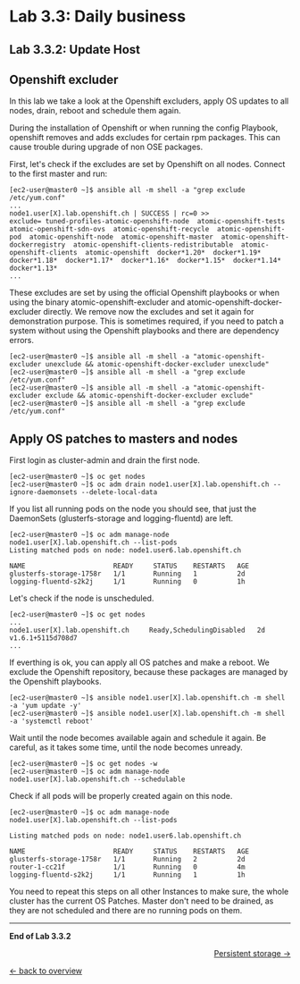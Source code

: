 Lab 3.3: Daily business
============

Lab 3.3.2: Update Host
-------------

## Openshift excluder
In this lab we take a look at the Openshift excluders, apply OS updates to all nodes, drain, reboot and schedule them again.

During the installation of Openshift or when running the config Playbook, openshift removes and adds excludes for certain rpm packages. This can cause trouble during upgrade of non OSE packages.

First, let's check if the excludes are set by Openshift on all nodes. Connect to the first master and run:
```
[ec2-user@master0 ~]$ ansible all -m shell -a "grep exclude /etc/yum.conf"
...
node1.user[X].lab.openshift.ch | SUCCESS | rc=0 >>
exclude= tuned-profiles-atomic-openshift-node  atomic-openshift-tests  atomic-openshift-sdn-ovs  atomic-openshift-recycle  atomic-openshift-pod  atomic-openshift-node  atomic-openshift-master  atomic-openshift-dockerregistry  atomic-openshift-clients-redistributable  atomic-openshift-clients  atomic-openshift  docker*1.20*  docker*1.19*  docker*1.18*  docker*1.17*  docker*1.16*  docker*1.15*  docker*1.14*  docker*1.13*
...
```

These excludes are set by using the official Openshift playbooks or when using the binary atomic-openshift-excluder and atomic-openshift-docker-excluder directly.
We remove now the excludes and set it again for demonstration purpose. This is sometimes required, if you need to patch a system without using the Openshift playbooks and there are dependency errors.
```
[ec2-user@master0 ~]$ ansible all -m shell -a "atomic-openshift-excluder unexclude && atomic-openshift-docker-excluder unexclude"
[ec2-user@master0 ~]$ ansible all -m shell -a "grep exclude /etc/yum.conf"
[ec2-user@master0 ~]$ ansible all -m shell -a "atomic-openshift-excluder exclude && atomic-openshift-docker-excluder exclude"
[ec2-user@master0 ~]$ ansible all -m shell -a "grep exclude /etc/yum.conf"
```

## Apply OS patches to masters and nodes
First login as cluster-admin and drain the first node.
```
[ec2-user@master0 ~]$ oc get nodes
[ec2-user@master0 ~]$ oc adm drain node1.user[X].lab.openshift.ch --ignore-daemonsets --delete-local-data
```

If you list all running pods on the node you should see, that just the DaemonSets (glusterfs-storage and logging-fluentd) are left.
```
[ec2-user@master0 ~]$ oc adm manage-node node1.user[X].lab.openshift.ch --list-pods
Listing matched pods on node: node1.user6.lab.openshift.ch

NAME                      READY     STATUS    RESTARTS   AGE
glusterfs-storage-1758r   1/1       Running   1          2d
logging-fluentd-s2k2j     1/1       Running   0          1h
```

Let's check if the node is unscheduled.
```
[ec2-user@master0 ~]$ oc get nodes
...
node1.user[X].lab.openshift.ch     Ready,SchedulingDisabled   2d        v1.6.1+5115d708d7
...

```
If everthing is ok, you can apply all OS patches and make a reboot.
We exclude the Openshift repository, because these packages are managed by the Openshift playbooks.
```
[ec2-user@master0 ~]$ ansible node1.user[X].lab.openshift.ch -m shell -a 'yum update -y'
[ec2-user@master0 ~]$ ansible node1.user[X].lab.openshift.ch -m shell -a 'systemctl reboot'
```

Wait until the node becomes available again and schedule it again. Be careful, as it takes some time, until the node becomes unready.
```
[ec2-user@master0 ~]$ oc get nodes -w
[ec2-user@master0 ~]$ oc adm manage-node node1.user[X].lab.openshift.ch --schedulable
```

Check if all pods will be properly created again on this node.
```
[ec2-user@master0 ~]$ oc adm manage-node node1.user[X].lab.openshift.ch --list-pods

Listing matched pods on node: node1.user6.lab.openshift.ch

NAME                      READY     STATUS    RESTARTS   AGE
glusterfs-storage-1758r   1/1       Running   2          2d
router-1-cc21f            1/1       Running   0          4m
logging-fluentd-s2k2j     1/1       Running   1          1h
```

You need to repeat this steps on all other Instances to make sure, the whole cluster has the current OS Patches. Master don't need to be drained, as they are not scheduled and there are no running pods on them.

---

**End of Lab 3.3.2**

<p width="100px" align="right"><a href="333_persistent_storage.md">Persistent storage →</a></p>

[← back to overview](../README.md)
